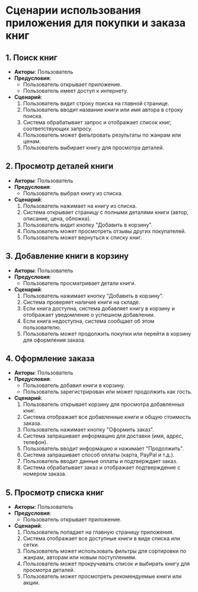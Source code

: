 # Сценарии использования приложения для покупки и заказа книг

## 1. Поиск книг
- **Акторы**: Пользователь
- **Предусловия**: 
  - Пользователь открывает приложение.
  - Пользователь имеет доступ к интернету.
- **Сценарий**:
  1. Пользователь видит строку поиска на главной странице.
  2. Пользователь вводит название книги или имя автора в строку поиска.
  3. Система обрабатывает запрос и отображает список книг, соответствующих запросу.
  4. Пользователь может фильтровать результаты по жанрам или ценам.
  5. Пользователь выбирает книгу для просмотра деталей.

## 2. Просмотр деталей книги
- **Акторы**: Пользователь
- **Предусловия**: 
  - Пользователь выбрал книгу из списка.
- **Сценарий**:
  1. Пользователь нажимает на книгу из списка.
  2. Система открывает страницу с полными деталями книги (автор, описание, цена, обложка).
  3. Пользователь видит кнопку "Добавить в корзину".
  4. Пользователь может просмотреть отзывы других покупателей.
  5. Пользователь может вернуться к списку книг.

## 3. Добавление книги в корзину
- **Акторы**: Пользователь
- **Предусловия**: 
  - Пользователь просматривает детали книги.
- **Сценарий**:
  1. Пользователь нажимает кнопку "Добавить в корзину".
  2. Система проверяет наличие книги на складе.
  3. Если книга доступна, система добавляет книгу в корзину и отображает уведомление о успешном добавлении.
  4. Если книга недоступна, система сообщает об этом пользователю.
  5. Пользователь может продолжить покупки или перейти в корзину для оформления заказа.

## 4. Оформление заказа
- **Акторы**: Пользователь
- **Предусловия**: 
  - Пользователь добавил книги в корзину.
  - Пользователь зарегистрирован или может продолжить как гость.
- **Сценарий**:
  1. Пользователь открывает корзину для просмотра добавленных книг.
  2. Система отображает все добавленные книги и общую стоимость заказа.
  3. Пользователь нажимает кнопку "Оформить заказ".
  4. Система запрашивает информацию для доставки (имя, адрес, телефон).
  5. Пользователь вводит информацию и нажимает "Продолжить".
  6. Система запрашивает способ оплаты (карта, PayPal и т.д.).
  7. Пользователь вводит данные оплаты и подтверждает заказ.
  8. Система обрабатывает заказ и отображает подтверждение с номером заказа.

## 5. Просмотр списка книг
- **Акторы**: Пользователь
- **Предусловия**: 
  - Пользователь открывает приложение.
- **Сценарий**:
  1. Пользователь попадает на главную страницу приложения.
  2. Система отображает все доступные книги в виде списка или сетки.
  3. Пользователь может использовать фильтры для сортировки по жанрам, авторам или новым поступлениям.
  4. Пользователь может прокручивать список и выбирать книгу для просмотра деталей.
  5. Пользователь может просмотреть рекомендуемые книги или акции.